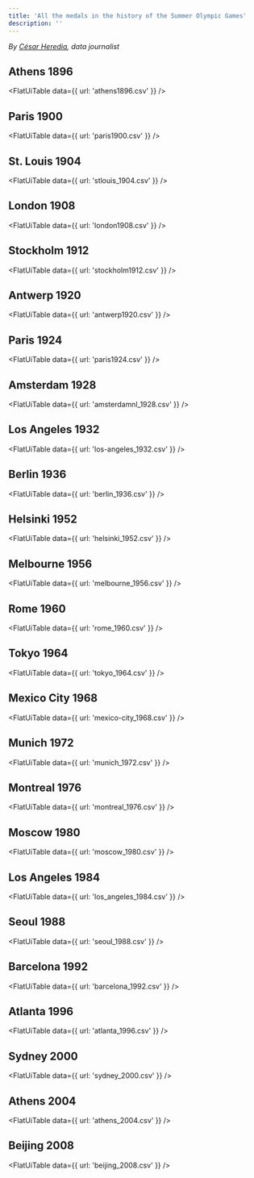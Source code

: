```yaml
---
title: 'All the medals in the history of the Summer Olympic Games'
description: ''
---
```


*By [César Heredia](https://x.com/cahered), data journalist*

## Athens 1896

<FlatUiTable
  data={{
    url: 'athens1896.csv'
  }}
/>

## Paris 1900

<FlatUiTable
  data={{
    url: 'paris1900.csv'
  }}
/>

## St. Louis 1904

<FlatUiTable
  data={{
    url: 'stlouis_1904.csv'
  }}
/>

## London 1908

<FlatUiTable
  data={{
    url: 'london1908.csv'
  }}
/>

## Stockholm 1912

<FlatUiTable
  data={{
    url: 'stockholm1912.csv'
  }}
/>

## Antwerp 1920

<FlatUiTable
  data={{
    url: 'antwerp1920.csv'
  }}
/>

## Paris 1924

<FlatUiTable
  data={{
    url: 'paris1924.csv'
  }}
/>

## Amsterdam 1928

<FlatUiTable
  data={{
    url: 'amsterdamnl_1928.csv'
  }}
/>

## Los Angeles 1932

<FlatUiTable
  data={{
    url: 'los-angeles_1932.csv'
  }}
/>

## Berlin 1936

<FlatUiTable
  data={{
    url: 'berlin_1936.csv'
  }}
/>

## Helsinki 1952

<FlatUiTable
  data={{
    url: 'helsinki_1952.csv'
  }}
/>

## Melbourne 1956

<FlatUiTable
  data={{
    url: 'melbourne_1956.csv'
  }}
/>

## Rome 1960

<FlatUiTable
  data={{
    url: 'rome_1960.csv'
  }}
/>

## Tokyo 1964

<FlatUiTable
  data={{
    url: 'tokyo_1964.csv'
  }}
/>

## Mexico City 1968

<FlatUiTable
  data={{
    url: 'mexico-city_1968.csv'
  }}
/>

## Munich 1972

<FlatUiTable
  data={{
    url: 'munich_1972.csv'
  }}
/>

## Montreal 1976

<FlatUiTable
  data={{
    url: 'montreal_1976.csv'
  }}
/>

## Moscow 1980

<FlatUiTable
  data={{
    url: 'moscow_1980.csv'
  }}
/>

## Los Angeles 1984

<FlatUiTable
  data={{
    url: 'los_angeles_1984.csv'
  }}
/>

## Seoul 1988

<FlatUiTable
  data={{
    url: 'seoul_1988.csv'
  }}
/>

## Barcelona 1992

<FlatUiTable
  data={{
    url: 'barcelona_1992.csv'
  }}
/>

## Atlanta 1996

<FlatUiTable
  data={{
    url: 'atlanta_1996.csv'
  }}
/>

## Sydney 2000

<FlatUiTable
  data={{
    url: 'sydney_2000.csv'
  }}
/>

## Athens 2004

<FlatUiTable
  data={{
    url: 'athens_2004.csv'
  }}
/>

## Beijing 2008

<FlatUiTable
  data={{
    url: 'beijing_2008.csv'
  }}
/>
